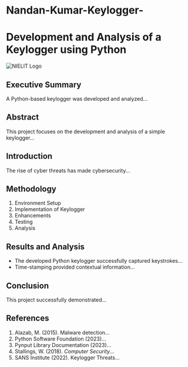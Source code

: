 # Nandan-Kumar-Keylogger-
# Development and Analysis of a Keylogger using Python

![NIELIT Logo](assets/NIELIT_logo.jpg)

## Executive Summary
A Python-based keylogger was developed and analyzed...

## Abstract
This project focuses on the development and analysis of a simple keylogger...

## Introduction
The rise of cyber threats has made cybersecurity...

## Methodology
1. Environment Setup  
2. Implementation of Keylogger  
3. Enhancements  
4. Testing  
5. Analysis  

## Results and Analysis
- The developed Python keylogger successfully captured keystrokes...  
- Time-stamping provided contextual information...  

## Conclusion
This project successfully demonstrated...  

## References
1. Alazab, M. (2015). Malware detection...  
2. Python Software Foundation (2023)...  
3. Pynput Library Documentation (2023)...  
4. Stallings, W. (2018). *Computer Security*...  
5. SANS Institute (2022). Keylogger Threats...  
